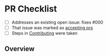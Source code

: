 <!--
👋 Hi, thanks for sending a PR to eslint-config-santi020k! 💖
Please fill out all fields below and make sure each item is true and [x] checked.
Otherwise we may not be able to review your PR.
-->

# PR Checklist

- [ ] Addresses an existing open issue: fixes #000
- [ ] That issue was marked as [accepting prs](https://github.com/santi020k/eslint-config-santi020k/issues?q=is%3Aopen+is%3Aissue+label%3A%22accepting+prs%22)
- [ ] Steps in [Contributing](https://santi020k.me/contributing) were taken

## Overview

<!-- Description of what is changed and how the code change does that. -->
